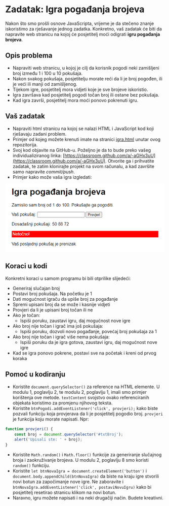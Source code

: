 # Zadatak: Igra pogađanja brojeva

Nakon što smo prošli osnove JavaScripta, vrijeme je da stečeno znanje iskoristimo za rješavanje jednog zadatka. Konkretno, vaš zadatak će biti da napravite web stranicu na kojoj će posjetitelj moći odigrati **igru pogađanja brojeva**.

## Opis problema
* Napraviti web stranicu, u kojoj je cilj da korisnik pogodi neki zamišljeni broj između 1 i 100 u 10 pokušaja. 
* Nakon svakog pokušaja, posjetitelju morate reći da li je broj pogođen, ili je veći ili manji od zamišljenog. 
* Tijekom igre, posjetitelj mora vidjeti koje je sve brojeve iskoristio. 
* Igra završava kad posjetitelj pogodi točan broj ili ostane bez pokušaja. 
* Kad igra završi, posjetitelj mora moći ponovo pokrenuti igru.

## Vaš zadatak
* Napraviti html stranicu na kojoj se nalazi HTML i JavaScript kod koji rješavaju zadani problem.
* Primjer od kojeg možete krenuti imate na stranici [igra.html](igra.html) unutar ovog repozitorija.
* Svoj kod objavite na GitHub-u. Poželjno je da to bude preko vašeg individualiziranog linka: [https://classroom.github.com/a/-aGHx3uU](https://classroom.github.com/a/-aGHx3uU). Otvorite ga i prihvatite zadatak, te zatim klonirajte projekt na svom računalu, a kad završite samo napravite *commit/push*.
* Primjer kako može vaša igra izgledati:

![igra1.png](igra1.png)

## Koraci u kodi
Konkretni koraci u samom programu bi bili otprilike slijedeći:
* Generiraj slučajan broj
* Postavi broj pokušaja. Na početku je 1
* Dati mogućnost igraču da upiše broj za pogađanje
* Spremi upisani broj da se može i kasnije vidjeti
* Provjeri da li je upisani broj točan ili ne
* Ako je točan:
  * Ispiši poruku, zaustavi igru, daj mogućnost nove igre
* Ako broj nije točan i igrač ima još pokušaja:
  * Ispiši poruku, dozvoli novo pogađanje, povećaj broj pokušaja za 1
* Ako broj nije točan i igrač više nema pokušaja:
  * Ispiši poruku da je igra gotova, zaustavi igru, daj mogućnost nove igre
* Kad se igra ponovo pokrene, postavi sve na početak i kreni od prvog koraka

## Pomoć u kodiranju
* Koristite `document.querySelector()` za reference na HTML elemente. U modulu 1, poglavlju 2, te modulu 2, poglavlju 1, imali smo primjer korištenja ove metode. `textContent` svojstvo ovako referenciranih objekata koristimo za promjenu njihovog teksta.
* Koristite `btnPogodi.addEventListener('click', provjeri);` kako biste pozvali funkciju  koja provjerava da li je posjetitelj pogodio broj. `provjeri` je funkcija koju morate napisati. Npr:
```JavaScript
function provjeri() {
    const broj = document.querySelector('#txtBroj');
    alert('Upisali ste: ' + broj);
}
``` 
* Koristite `Math.random()` i `Math.floor()` funkcije za generiranje slučajnog broja i  zaokruživanje brojeva. U modulu 2, poglavlju 8 smo koristi `random()` funkciju.
* Koristite `let btnNovaIgra = document.createElement('button')` i `document.body.appendChild(btnNovaIgra)` da biste na kraju igre stvorili novi botun za započimanje nove igre. Ne zaboravite i `btnNovaIgra.addEventListener('click', postaviNovuIgru)` kako bi posjetitelj resetirao stranicu klikom na novi botun.
* Naravno, igru možete napisati i na neki drugačiji način. Budete kreativni.